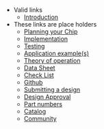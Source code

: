 * Valid links
  * [Introduction](Introduction.html)
* These links are place holders
  * [Planning your Chip](Sorry_not_yet_written.html)
  * [Implementation](Sorry_not_yet_written.html)
  * [Testing](Sorry_not_yet_written.html)
  * [Application example(s)](Sorry_not_yet_written.html)
  * [Theory of operation](Sorry_not_yet_written.html)
  * [Data Sheet](Sorry_not_yet_written.html)
  * [Check List](Sorry_not_yet_written.html)
  * [Github](Sorry_not_yet_written.html)
  * [Submitting a design](Sorry_not_yet_written.html)
  * [Design Approval](Sorry_not_yet_written.html)
  * [Part numbers](Sorry_not_yet_written.html)
  * [Catalog](Sorry_not_yet_written.html)
  * [Community](Sorry_not_yet_written.html)
